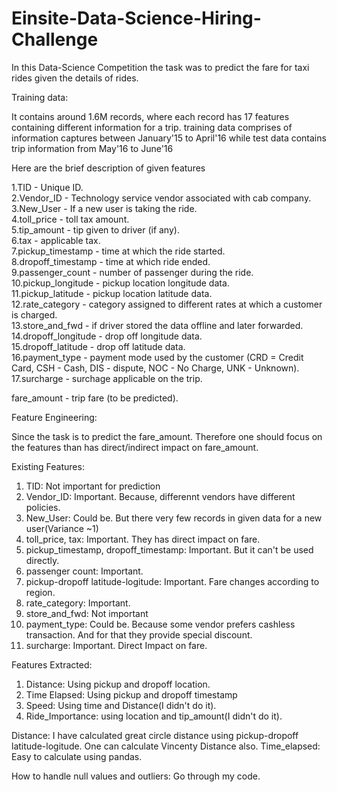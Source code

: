 # Einsite-Data-Science-Hiring-Challenge

In this Data-Science Competition the task was to predict the fare for taxi rides given the details of rides.

Training data: 

It contains around 1.6M records, where each record has  17 features containing different information for a trip. 
training data comprises of information captures between January'15 to April'16 while test data contains trip information from May'16 to June'16 

Here are the brief description of given features

  1.TID - Unique ID.  
  2.Vendor_ID - Technology service vendor associated with cab company.  
  3.New_User - If a new user is taking the ride.  
  4.toll_price - toll tax amount.  
  5.tip_amount - tip given to driver (if any).  
  6.tax - applicable tax.  
  7.pickup_timestamp - time at which the ride started.  
  8.dropoff_timestamp - time at which ride ended.  
  9.passenger_count - number of passenger during the ride.  
  10.pickup_longitude - pickup location longitude data.  
  11.pickup_latitude - pickup location latitude data.  
  12.rate_category - category assigned to different rates at which a customer is charged.  
  13.store_and_fwd - if driver stored the data offline and later forwarded.  
  14.dropoff_longitude - drop off longitude data.  
  15.dropoff_latitude - drop off latitude data.  
  16.payment_type - payment mode used by the customer (CRD = Credit Card, CSH - Cash, DIS - dispute, NOC - No Charge, UNK - Unknown).  
  17.surcharge - surchage applicable on the trip.  

  fare_amount - trip fare (to be predicted).

 

Feature Engineering:

Since the task is to predict the fare_amount. Therefore one should focus on the features than has direct/indirect impact on fare_amount.

Existing Features:
  1.  TID: Not important for prediction
  2.  Vendor_ID: Important. Because, differennt vendors have different policies.
  3.  New_User:  Could be. But there very few records in given data for a new user(Variance ~1)
  4.  toll_price, tax: Important. They has direct impact on fare.
  5.  pickup_timestamp, dropoff_timestamp: Important. But it can't be used directly. 
  6.  passenger count: Important.
  7.  pickup-dropoff latitude-logitude: Important. Fare changes according to region.
  8.  rate_category: Important.
  9.  store_and_fwd: Not important
  10. payment_type: Could be. Because some vendor prefers cashless transaction. And for that they provide special discount.
  11. surcharge: Important. Direct Impact on fare.
  
Features Extracted:
  1. Distance: Using pickup and dropoff location.
  2. Time Elapsed: Using pickup and dropoff timestamp
  3. Speed: Using time and Distance(I didn't do it).
  4. Ride_Importance: using location and tip_amount(I didn't do it).
  
Distance: I have calculated great circle distance using pickup-dropoff latitude-logitude. One can calculate Vincenty Distance also.
Time_elapsed: Easy to calculate using pandas.

How to handle null values and outliers: Go through my code.
